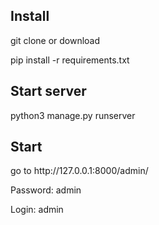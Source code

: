 <h2>Install</h2>

<p>git clone or download</p>

<p>pip install -r requirements.txt</p>

<h2>Start server</h2>
<p>python3 manage.py runserver</p>

<h2>Start</h2>
<p> go to http://127.0.0.1:8000/admin/</p>
<p>Password: admin</p>
<p>Login: admin</p>
